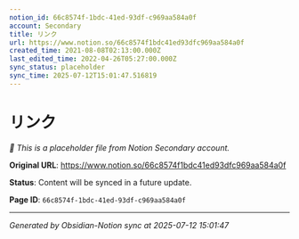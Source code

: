 ```yaml
---
notion_id: 66c8574f-1bdc-41ed-93df-c969aa584a0f
account: Secondary
title: リンク
url: https://www.notion.so/66c8574f1bdc41ed93dfc969aa584a0f
created_time: 2021-08-08T02:13:00.000Z
last_edited_time: 2022-04-26T05:27:00.000Z
sync_status: placeholder
sync_time: 2025-07-12T15:01:47.516819
---
```


# リンク

*🔄 This is a placeholder file from Notion Secondary account.*

**Original URL**: https://www.notion.so/66c8574f1bdc41ed93dfc969aa584a0f

**Status**: Content will be synced in a future update.

**Page ID**: `66c8574f-1bdc-41ed-93df-c969aa584a0f`

---

*Generated by Obsidian-Notion sync at 2025-07-12 15:01:47*

